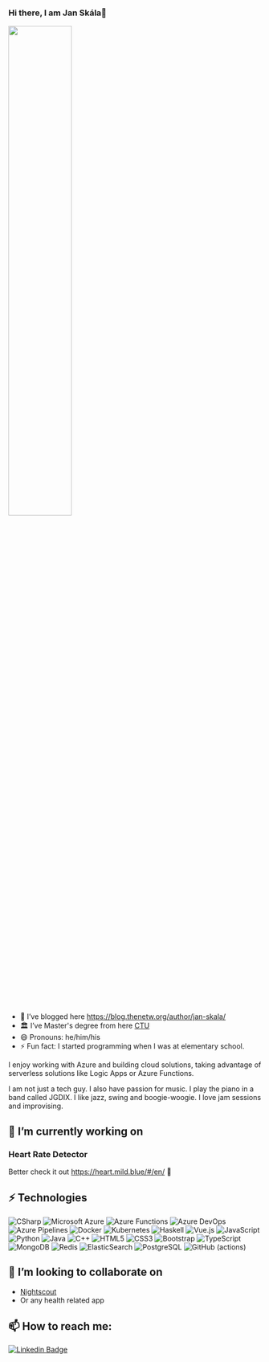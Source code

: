 ### Hi there, I am Jan Skála👋
<img src="https://github-readme-stats.vercel.app/api?username=skalahonza&&show_icons=trueicon_color=bb2acf&text_color=ffffff&bg_color=242424" width="50%"/>

- 🌱 I’ve blogged here https://blog.thenetw.org/author/jan-skala/
- 🏛️ I’ve Master's degree from here [CTU](https://www.cvut.cz/en)
- 😄 Pronouns: he/him/his
- ⚡ Fun fact: I started programming when I was at elementary school.

I enjoy working with Azure and building cloud solutions, taking advantage of serverless solutions like Logic Apps or Azure Functions.

I am not just a tech guy. I also have passion for music. I play the piano in a band called JGDIX. I like jazz, swing and boogie-woogie. I love jam sessions and improvising.

## 🔭 I’m currently working on
### Heart Rate Detector
Better check it out https://heart.mild.blue/#/en/ :eyes:

## ⚡ Technologies
![CSharp](https://img.shields.io/badge/CSharp-239120?style=flat-square&logo=c-sharp)
![Microsoft Azure](https://img.shields.io/badge/Microsoft%20Azure-232F7E?style=flat-square&logo=microsoft-azure)
![Azure Functions](https://img.shields.io/badge/Azure%20Functions-0062AD?style=flat-square&logo=azure-functions)
![Azure DevOps](https://img.shields.io/badge/Azure%20DevOps-0078D7?style=flat-square&logo=azure-devops)
![Azure Pipelines](https://img.shields.io/badge/Azure%20Pipelines-2560E0?style=flat-square&logo=azure-pipelines)
![Docker](https://img.shields.io/badge/-Docker-black?style=flat-square&logo=docker)
![Kubernetes](https://img.shields.io/badge/-Kubernetes-black?style=flat-square&logo=kubernetes)
![Haskell](https://img.shields.io/badge/-Haskell-black?5D4F85=flat-square&logo=haskell)
![Vue.js](https://img.shields.io/badge/-VueJS-black?style=flat-square&logo=vue.js)
![JavaScript](https://img.shields.io/badge/-JavaScript-black?style=flat-square&logo=javascript)
![Python](https://img.shields.io/badge/-Python-black?style=flat-square&logo=Python)
![Java](https://img.shields.io/badge/-java-E34A86?style=flat-square&logo=java)
![C++](https://img.shields.io/badge/-C++-00599C?style=flat-square&logo=c)
![HTML5](https://img.shields.io/badge/-HTML5-E34F26?style=flat-square&logo=html5&logoColor=white)
![CSS3](https://img.shields.io/badge/-CSS3-1572B6?style=flat-square&logo=css3)
![Bootstrap](https://img.shields.io/badge/-Bootstrap-563D7C?style=flat-square&logo=bootstrap)
![TypeScript](https://img.shields.io/badge/-TypeScript-007ACC?style=flat-square&logo=typescript)
![MongoDB](https://img.shields.io/badge/-MongoDB-black?style=flat-square&logo=mongodb)
![Redis](https://img.shields.io/badge/-Redis-black?style=flat-square&logo=Redis)
![ElasticSearch](https://img.shields.io/badge/-ElasticSearch-005571?style=flat-square&logo=elasticsearch)
![PostgreSQL](https://img.shields.io/badge/-PostgreSQL-336791?style=flat-square&logo=postgresql)
![GitHub (actions)](https://img.shields.io/badge/-GitHub-181717?style=flat-square&logo=github)

## 👯 I’m looking to collaborate on
* [Nightscout](http://www.nightscout.info/)
* Or any health related app

## 📫 How to reach me:
[![Linkedin Badge](https://img.shields.io/badge/-janskala-blue?style=flat-square&logo=Linkedin&logoColor=white&link=https://www.linkedin.com/in/jan-skala/)](https://www.linkedin.com/in/jan-skala/)

<!--
**skalahonza/skalahonza** is a ✨ _special_ ✨ repository because its `README.md` (this file) appears on your GitHub profile.

Here are some ideas to get you started:

- 🔭 I’m currently working on ...
- 🌱 I’m currently learning ...
- 👯 I’m looking to collaborate on ...
- 🤔 I’m looking for help with ...
- 💬 Ask me about ...
- 📫 How to reach me: ...
- 😄 Pronouns: ...
- ⚡ Fun fact: ...
-->


